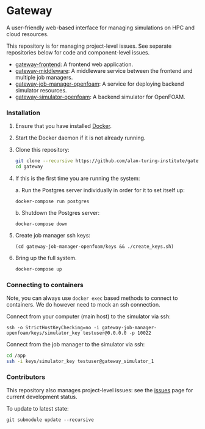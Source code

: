 # Gateway

A user-friendly web-based interface for managing simulations on HPC and cloud resources.

This repository is for managing project-level issues. See separate repositories below for code and component-level issues.

- [gateway-frontend](https://github.com/alan-turing-institute/gateway-frontend): A frontend web application.
- [gateway-middleware](https://github.com/alan-turing-institute/gateway-middleware): A middleware service between the frontend and multiple job managers.
- [gateway-job-manager-openfoam](https://github.com/alan-turing-institute/gateway-job-manager-openfoam): A service for deploying backend simulator resources.
- [gateway-simulator-openfoam](https://github.com/alan-turing-institute/gateway-simulator-openfoam): A backend simulator for OpenFOAM.

### Installation

1. Ensure that you have installed [Docker](https://docs.docker.com/docker-for-mac/install/).

1. Start the Docker daemon if it is not already running.

1. Clone this repository:

    ```bash
    git clone --recursive https://github.com/alan-turing-institute/gateway
    cd gateway
    ```

1. If this is the first time you are running the system:

    a. Run the Postgres server individually in order for it to set itself up:

    ```
    docker-compose run postgres
    ```
    b. Shutdown the Postgres server:

    ```
    docker-compose down
    ```

1. Create job manager ssh keys:
    ```shell
    (cd gateway-job-manager-openfoam/keys && ./create_keys.sh)
    ```

1. Bring up the full system.
    ```bash
    docker-compose up
    ```

### Connecting to containers

Note, you can always use `docker exec` based methods to connect to containers. We do however need to mock an ssh connection. 

Connect from your computer (main host) to the simulator via ssh:

```
ssh -o StrictHostKeyChecking=no -i gateway-job-manager-openfoam/keys/simulator_key testuser@0.0.0.0 -p 10022
```

Connect from the job manager to the simulator via ssh:

```bash
cd /app
ssh -i keys/simulator_key testuser@gateway_simulator_1
```

### Contributors

This repository also manages project-level issues: see the [issues](https://github.com/alan-turing-institute/gateway/issues) page for current development status.

To update to latest state:

```
git submodule update --recursive
```

